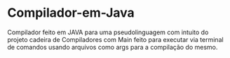 # Compilador-em-Java
Compilador feito em JAVA para uma pseudolinguagem com intuito do projeto cadeira de Compiladores com Main feito para executar via terminal de comandos usando arquivos como args para a compilação do mesmo.

